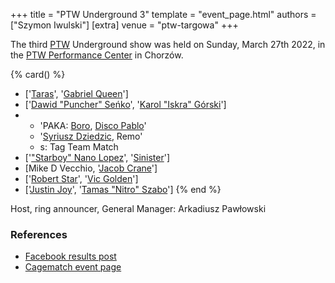 +++
title = "PTW Underground 3"
template = "event_page.html"
authors = ["Szymon Iwulski"]
[extra]
venue = "ptw-targowa"
+++

The third [PTW](@/o/ptw.md) Underground show was held on Sunday, March 27th 2022, in the [PTW Performance Center](@/v/ptw-targowa.md) in Chorzów.

{% card() %}
- ['[Taras](@/w/taras.md)', '[Gabriel Queen](@/w/gabriel-queen.md)']
- ['[Dawid "Puncher" Seńko](@/w/puncher.md)', '[Karol "Iskra" Górski](@/w/iskra.md)']
- - 'PAKA: [Boro](@/w/boro.md), [Disco Pablo](@/w/disco-pablo.md)'
  - '[Syriusz Dziedzic](@/w/dziedzic.md), Remo'
  - s: Tag Team Match
- ['["Starboy" Nano Lopez](@/w/nano-lopez.md)', '[Sinister](@/w/sinister.md)']
- [Mike D Vecchio, '[Jacob Crane](@/w/jacob-crane.md)']
- ['[Robert Star](@/w/robert-star.md)', '[Vic Golden](@/w/vic-golden.md)']
- ['[Justin Joy](@/w/justin-joy.md)', '[Tamas "Nitro" Szabo](@/w/nitro.md)']
{% end %}

Host, ring announcer, General Manager: Arkadiusz Pawłowski

### References

* [Facebook results post](https://www.facebook.com/PrimeTimeWrestlingPL/posts/pfbid02XZU16Pi5Z2vocppgdCcvGRnuzNb2Z1MPmYtnBdrHqoYdsA4RWiDWxcZTGC1DCyCyl)
* [Cagematch event page](https://www.cagematch.net/?id=1&nr=331122)
